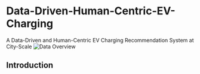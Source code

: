 # Data-Driven-Human-Centric-EV-Charging

A Data-Driven and Human-Centric EV Charging Recommendation System at City-Scale
![Data Overview](/images/Introduction "System Overview")
## Introduction